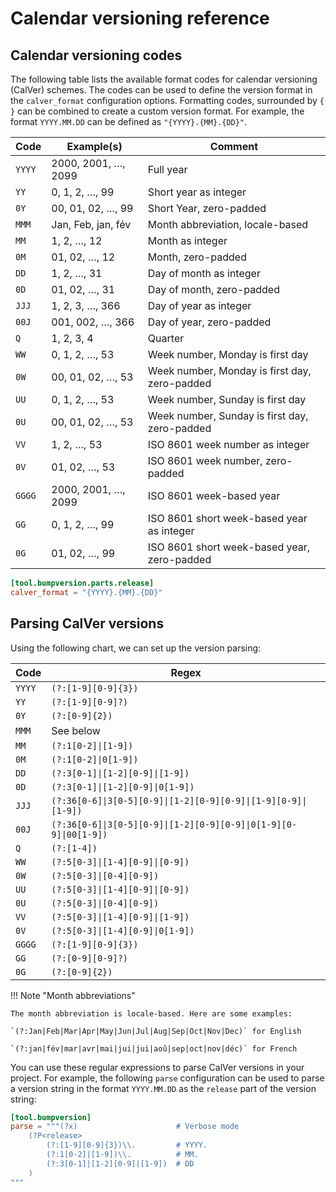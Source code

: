 # Calendar versioning reference

## Calendar versioning codes

The following table lists the available format codes for calendar versioning (CalVer) schemes. The codes can be used to
define the version format in the `calver_format` configuration options. Formatting codes, surrounded by `{ }` can be
combined to create a custom version format. For example, the format `YYYY.MM.DD` can be defined as `"{YYYY}.{MM}.{DD}"`.

| Code   | Example(s)          | Comment                                       |
|--------|---------------------|-----------------------------------------------|
| `YYYY` | 2000, 2001, …, 2099 | Full year                                     |
| `YY`   | 0, 1, 2, …, 99      | Short year as integer                         |
| `0Y`   | 00, 01, 02, …, 99   | Short Year, zero-padded                       |
| `MMM`  | Jan, Feb, jan, fév  | Month abbreviation, locale-based              |
| `MM`   | 1, 2, …, 12         | Month as integer                              |
| `0M`   | 01, 02, …, 12       | Month, zero-padded                            |
| `DD`   | 1, 2, …, 31         | Day of month as integer                       |
| `0D`   | 01, 02, …, 31       | Day of month, zero-padded                     |
| `JJJ`  | 1, 2, 3, …, 366     | Day of year as integer                        |
| `00J`  | 001, 002, …, 366    | Day of year, zero-padded                      |
| `Q`    | 1, 2, 3, 4          | Quarter                                       |
| `WW`   | 0, 1, 2, …, 53      | Week number, Monday is first day              |
| `0W`   | 00, 01, 02, …, 53   | Week number, Monday is first day, zero-padded |
| `UU`   | 0, 1, 2, …, 53      | Week number, Sunday is first day              |
| `0U`   | 00, 01, 02, …, 53   | Week number, Sunday is first day, zero-padded |
| `VV`   | 1, 2, …, 53         | ISO 8601 week number as integer               |
| `0V`   | 01, 02, …, 53       | ISO 8601 week number, zero-padded             |
| `GGGG` | 2000, 2001, …, 2099 | ISO 8601 week-based year                      |
| `GG`   | 0, 1, 2, …, 99      | ISO 8601 short week-based year as integer     |
| `0G`   | 01, 02, …, 99       | ISO 8601 short week-based year, zero-padded   |

```toml title="Example configuration"
[tool.bumpversion.parts.release]
calver_format = "{YYYY}.{MM}.{DD}"
```

## Parsing CalVer versions

Using the following chart, we can set up the version parsing:

| Code   | Regex                                                             |
|--------|-------------------------------------------------------------------|
| `YYYY` | `(?:[1-9][0-9]{3})`                                               |
| `YY`   | `(?:[1-9][0-9]?)`                                                 |
| `0Y`   | `(?:[0-9]{2})`                                                    |
| `MMM`  | See below                                                         |
| `MM`   | `(?:1[0-2]\|[1-9])`                                               |
| `0M`   | `(?:1[0-2]\|0[1-9])`                                              |
| `DD`   | `(?:3[0-1]\|[1-2][0-9]\|[1-9])`                                   |
| `0D`   | `(?:3[0-1]\|[1-2][0-9]\|0[1-9])`                                  |
| `JJJ`  | `(?:36[0-6]\|3[0-5][0-9]\|[1-2][0-9][0-9]\|[1-9][0-9]\|[1-9])`    |
| `00J`  | `(?:36[0-6]\|3[0-5][0-9]\|[1-2][0-9][0-9]\|0[1-9][0-9]\|00[1-9])` |
| `Q`    | `(?:[1-4])`                                                       |
| `WW`   | `(?:5[0-3]\|[1-4][0-9]\|[0-9])`                                   |
| `0W`   | `(?:5[0-3]\|[0-4][0-9])`                                          |
| `UU`   | `(?:5[0-3]\|[1-4][0-9]\|[0-9])`                                   |
| `0U`   | `(?:5[0-3]\|[0-4][0-9])`                                          |
| `VV`   | `(?:5[0-3]\|[1-4][0-9]\|[1-9])`                                   |
| `0V`   | `(?:5[0-3]\|[1-4][0-9]\|0[1-9])`                                  |
| `GGGG` | `(?:[1-9][0-9]{3})`                                               |
| `GG`   | `(?:[0-9][0-9]?)`                                                 |
| `0G`   | `(?:[0-9]{2})`                                                    |

!!! Note "Month abbreviations"

    The month abbreviation is locale-based. Here are some examples:

    `(?:Jan|Feb|Mar|Apr|May|Jun|Jul|Aug|Sep|Oct|Nov|Dec)` for English

    `(?:jan|fév|mar|avr|mai|jui|jui|aoû|sep|oct|nov|déc)` for French

You can use these regular expressions to parse CalVer versions in your project. For example, the following `parse`
configuration can be used to parse a version string in the format `YYYY.MM.DD` as the `release` part of the version
string:

```toml
[tool.bumpversion]
parse = """(?x)                      # Verbose mode
    (?P<release>
        (?:[1-9][0-9]{3})\\.         # YYYY.
        (?:1[0-2]|[1-9])\\.          # MM.
        (?:3[0-1]|[1-2][0-9]|[1-9])  # DD
    )
"""
```
